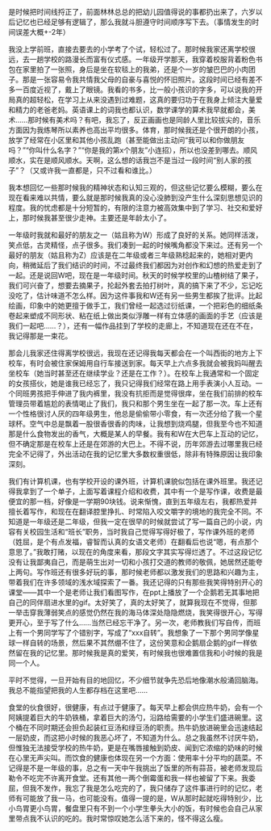 是时候把时间线捋正了，前面林林总总的把幼儿园值得说的事都扔出来了，六岁以后记忆也已经足够有逻辑了，那么我就斗胆遵守时间顺序写下去。（事情发生的时间误差大概+-2年）

我没上学前班，直接去要去的小学考了个试，轻松过了。那时候我家还离学校很远，去一趟学校的路漫长而富有仪式感。一年级开学那天，我穿着校服背着粉色书包在家里拍了一张照，身后是坐在软毯上的我弟，还是个一岁的皱巴巴的小肉团子。那是一张容易令我共情我父母的自豪与喜悦的怀旧照片。这段时间已经有差不多一百度近视了，戴上了眼镜。我看的书多，比一般小孩识的字多，可以说我的开局真的超轻松，在学习上从来没遇到过难题，这真的要归功于在我身上倾注大量爱和精力的老爸老妈。英语课上的词我也都认识，数学课学的算术我早就都会，美术……那时候有美术吗？有吧，我忘了，反正画画也是同龄人里比较拔尖的，音乐方面因为我练琴所以素养也高出平均很多。体育，那时候我还是个很开朗的小孩，放学了经常在小区里和其他小孩乱跑（甚至能做出主动问“我可以和你做朋友吗？”“你叫什么名字？”“你是我的第x个朋友”小连招），所以也没差到哪去。顺风顺水，实在是顺风顺水。天啊，这么想的话我岂不是当过一段时间“别人家的孩子”？（又或许我一直都是，只不过看和谁比。）

我本想回忆一些那时候我的精神状态和认知三观的，但这些记忆要么模糊，要么在现在看来难以共情，要么就是那时候我真的没心没肺到没产生什么深刻思想见识的程度。我的忧虑都是十分短暂的，有限的注意力被高效集中到了学习、社交和爱好上，那时候我甚至很少走神。主要还是年龄太小了。

一年级时我就和最好的朋友之一（姑且称为W）形成了良好的关系。她同样活泼，笑点低，古灵精怪，点子很多。我们凑到一起的时候嘴角都没下来过。还有另一个最好的朋友（姑且称为Z）应该是在二年级或者三年级熟稔起来的，她相对更内向，稍微延后了我们结识的时间，不过最终我们都因为对创作和幻想的热爱走到了一起。还是说回W吧，现在是一年级时间。秋天的时候学校里的山楂树结了果子，我们可兴奋了，想要去摘果子，抡起外套去拍打树叶，真的搞下来了不少，忘记吃没吃了，估计味道不怎么样。因为这件事我和W还有另一些男生都挨了批评。比起绘画，印象中的她更擅于做手工，我们曾经一起选过衍纸课，一个把彩色的细纸条卷起来塑成不同形状、粘在纸上做出类似浮雕一样有立体感的画面的手艺（应该是我们一起吧……？），还有一幅作品挂到了学校的走廊上，不知道现在还在不在，我记得那是一束花。

那会儿我家还住得离学校很远，我现在还记得我每天都会在一个叫西街的地方上下校车，有时会被住家保姆用自行车接送到家。每天早上六点多我就会被我妈叫醒去坐校车（她当时甚至还在继续学业？还是在工作？）。在校车上我通常和一个固定的女孩搭伙，她是谁我已经忘了，我只记得我们经常在路上用手表演小人互动。一个同班男孩把手伸进了我内裤里，我没有抗拒而是觉得很痒，坐在我们前排的校车管理员带着尴尬的表情喝止了我们，我只和那个男生坐在一起了那一次。车上还有一个性格很讨人厌的四年级男生，他总是偷偷带小零食，有一次还分给了我一个星球杯。空气中总是飘着一股很香很香的肉味，让我想到烧鸡腿，但我至今也不知道那是什么食物发出的香气，大概是某人的早餐。我有和W在大巴车上互动的记忆，但不确定那是在校车上还是在郊游的大巴上。不得不说，历年郊游去过哪里我已经完全不记得了，外出活动在我的记忆里大多数权重很低，除非有特殊原因让我印象深刻。

我们有计算机课，也有学校开设的课外班，计算机课貌似包括在课外班里。我还记得我拿到了一个单子，上面写着课程介绍和收费，其中有一个是写作课，收费是最便宜的那一档，好像是一学期90块钱。说来惭愧，直到五年级左右，我都热爱并擅长着写作，和现在在翻译腔里挣扎、时常陷入咬文嚼字的境地的我完全不同。不知道是一年级还是二年级，但我一定在很早的时候就尝试了写一篇自己的小说，内容有关校园生活和“班长”职务，当时我自己觉得写得好极了，写作课外班的老师（姓屈，是个有点发福，睿智而认真的女语文老师）在翻看后也说“嗯，有点那个意思了。”我敢打赌，以现在的角度来看，那段文字其实写得烂透了。不过这段记忆没有让我鄙夷自己，而是萌生出对一切和小孩打交道的教师的敬佩，她居然还能夸上两句。写作班还有很多好玩的事，那时候老师都以激发我们的思路和兴趣为主，带着我们在许多领域的浅水域探索了一番。我还记得的只有那些我笑得特别开心的课堂——其中一个是老师让我们看图写作，在ppt上播放了一个企鹅若无其事地把自己的同伴扇进水里的gif。太好笑了，真的太好笑了，就算我现在不觉得，但那一举击穿我薄弱笑点的感觉仍然在我的海马体深处隐隐燃烧，我笑得很开心，写得更开心，至于写了什么……当然已经忘干净了。另一次，老师教我们写自传，而班上有一个男同学写了个错别字，写成了“xxx自转”。我想象了一下那个男同学像星球一样自转的场景，然后果不其然绷不住了，这份笑意和企鹅扇企鹅的gif一样依然留在我的记忆里。那时候我是真的爱笑，有时候我也很难置信我和小时候的我是同一个人。

平时不觉得，一旦开始有目的地回忆，不少细节就争先恐后地像潮水般涌回脑海。我总不能指望把我的人生都存档在这里吧……

食堂的伙食很好，很健康，有点过于健康了。每天早上都会供应热牛奶，会有一个阿姨提着巨大的牛奶铁桶，拿着巨大的汤勺，沿路给需要的小学生们盛进碗里。这个桶在不同时期还会担负起装红豆汤和绿豆汤的职责。热牛奶放进碗里会迅速结起一层奶皮，而这把小时候的我恶心坏了，不知道为什么。总之我虽然不讨厌牛奶，但惟独无法接受学校的热牛奶，更是在嘴唇接触到奶皮、闻到它浓缩的奶味的时候在心里无声尖叫。而饮食的健康也体现在另一个方面：使用率十分平均的蔬菜。不记得是不是一年级的事，总之有一天中午我挑出了饭里的所有蒜苔，被老师发现后勒令不吃完不许离开食堂。还有其他一两个倒霉蛋和我一样也被留了下来。我委屈，但我不发作，我忘了我是怎么吃完的了，我只储存了这件事进行时的记忆，老师有可能放了我一马，也可能没有。值得一提的是，W从那时起就吃得特别少，比小鸟胃更小鸟胃，餐盘里只有不到一个小学生拳头大小的饭，有时候也会自己从家里带点我不认识的吃的。我时常惊叹她怎么活下来的，怪不得这么瘦。
